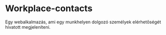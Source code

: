 # Workplace-contacts
Egy webalkalmazás, ami egy munkhelyen dolgozó személyek elérhetőségét hívatott megjeleníteni.
